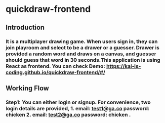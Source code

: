 # quickdraw-frontend

## Introduction
### It is a multiplayer drawing game. When users sign in, they can join playroom and select to be a drawer or a guesser. Drawer is provided a random word and draws on a canvas, and guesser should guess that word in 30 seconds.This application is using React as frontend. You can check Demo: https://kai-is-coding.github.io/quickdraw-frontend/#/

## Working Flow
### Step1: You can either login or signup. For convenience, two login details are provided, 1. email: test1@ga.co password: chicken 2. email: test2@ga.co password: chicken .




